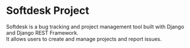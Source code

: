 # Softdesk Project

Softdesk is a bug tracking and project management tool built with Django and Django REST Framework.  
It allows users to create and manage projects and report issues.